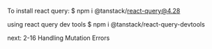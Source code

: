 To install react query:
$ npm i @tanstack/react-query@4.28

using react query dev tools
$ npm i @tanstack/react-query-devtools

next: 2-16 Handling Mutation Errors